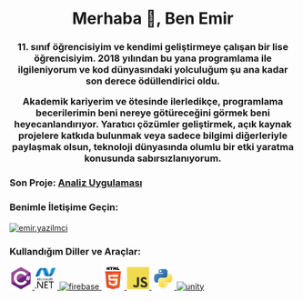 <!-- Başlık -->
<h1 align="center">Merhaba 👋, Ben Emir</h1>

<!-- Giriş -->
<h3 align="center">11. sınıf öğrencisiyim ve kendimi geliştirmeye çalışan bir lise öğrencisiyim. 
2018 yılından bu yana programlama ile ilgileniyorum ve kod dünyasındaki yolculuğum
şu ana kadar son derece ödüllendirici oldu.

Akademik kariyerim ve ötesinde ilerledikçe, programlama becerilerimin beni nereye götüreceğini görmek beni heyecanlandırıyor. Yaratıcı çözümler geliştirmek, açık kaynak projelere katkıda bulunmak veya sadece bilgimi diğerleriyle paylaşmak olsun, teknoloji dünyasında olumlu bir etki yaratma konusunda sabırsızlanıyorum.</h3>

<!-- Son Proje -->
<h3 align="left">Son Proje: <a href="https://github.com/NothingCodee/analiz-uygulamasi">Analiz Uygulaması</a></h3>

<!-- Sosyal Medya Bağlantıları -->
<h3 align="left">Benimle İletişime Geçin:</h3>
<p align="left">
  <a href="https://instagram.com/emir.yazilmci" target="blank">
    <img align="center" src="https://raw.githubusercontent.com/rahuldkjain/github-profile-readme-generator/master/src/images/icons/Social/instagram.svg" alt="emir.yazilmci" height="30" width="40" />
  </a>
</p>

<!-- Kullanılan Diller ve Araçlar -->
<h3 align="left">Kullandığım Diller ve Araçlar:</h3>
<p align="left">
  <a href="https://www.w3schools.com/cs/" target="_blank" rel="noreferrer">
    <img src="https://raw.githubusercontent.com/devicons/devicon/master/icons/csharp/csharp-original.svg" alt="csharp" width="40" height="40"/>
  </a>
  <a href="https://dotnet.microsoft.com/" target="_blank" rel="noreferrer">
    <img src="https://raw.githubusercontent.com/devicons/devicon/master/icons/dot-net/dot-net-original-wordmark.svg" alt="dotnet" width="40" height="40"/>
  </a>
  <a href="https://firebase.google.com/" target="_blank" rel="noreferrer">
    <img src="https://www.vectorlogo.zone/logos/firebase/firebase-icon.svg" alt="firebase" width="40" height="40"/>
  </a>
  <a href="https://www.w3.org/html/" target="_blank" rel="noreferrer">
    <img src="https://raw.githubusercontent.com/devicons/devicon/master/icons/html5/html5-original-wordmark.svg" alt="html5" width="40" height="40"/>
  </a>
  <a href="https://developer.mozilla.org/en-US/docs/Web/JavaScript" target="_blank" rel="noreferrer">
    <img src="https://raw.githubusercontent.com/devicons/devicon/master/icons/javascript/javascript-original.svg" alt="javascript" width="40" height="40"/>
  </a>
  <a href="https://www.python.org" target="_blank" rel="noreferrer">
    <img src="https://raw.githubusercontent.com/devicons/devicon/master/icons/python/python-original.svg" alt="python" width="40" height="40"/>
  </a>
  <a href="https://unity.com/" target="_blank" rel="noreferrer">
    <img src="https://www.vectorlogo.zone/logos/unity3d/unity3d-icon.svg" alt="unity" width="40" height="40"/>
  </a>
</p>
